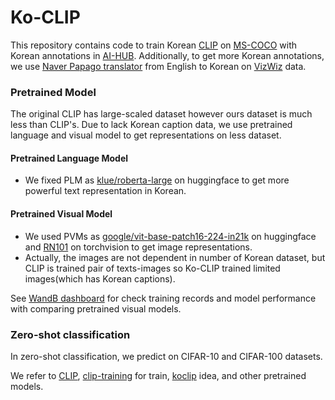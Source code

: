 # Ko-CLIP
This repository contains code to train Korean [CLIP](https://github.com/openai/CLIP) on [MS-COCO](https://cocodataset.org/#home) with Korean annotations in [AI-HUB](https://aihub.or.kr/keti_data_board/visual_intelligence). Additionally, to get more Korean annotations, we use [Naver Papago translator](https://papago.naver.com/) from English to Korean on [VizWiz](https://vizwiz.org/tasks-and-datasets/image-captioning/) data.

### Pretrained Model
The original CLIP has large-scaled dataset however ours dataset is much less than CLIP's. Due to lack Korean caption data, we use pretrained language and visual model to get representations on less dataset. 

#### Pretrained Language Model
- We fixed PLM as [klue/roberta-large](https://huggingface.co/klue/roberta-large) on huggingface to get more powerful text representation in Korean.

#### Pretrained Visual Model
- We used PVMs as [google/vit-base-patch16-224-in21k](https://huggingface.co/google/vit-base-patch16-224-in21k) on huggingface and [RN101](https://pytorch.org/vision/stable/generated/torchvision.models.resnet101.html) on torchvision to get image representations.
- Actually, the images are not dependent in number of Korean dataset, but CLIP is trained pair of texts-images so Ko-CLIP trained limited images(which has Korean captions).

See [WandB dashboard](https://wandb.ai/dongin1009/koclip?workspace=user-dongin1009) for check training records and model performance with comparing pretrained visual models.

### Zero-shot classification
In zero-shot classification, we predict on CIFAR-10 and CIFAR-100 datasets.

We refer to [CLIP](https://github.com/openai/CLIP), [clip-training](https://github.com/revantteotia/clip-training) for train, [koclip](https://github.com/jaketae/koclip) idea, and other pretrained models.